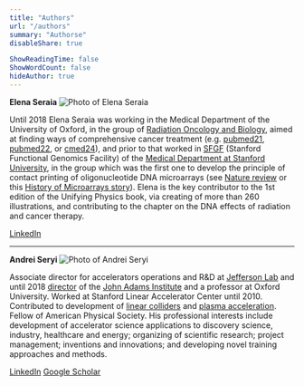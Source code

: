 ```yaml
---
title: "Authors"
url: "/authors"
summary: "Authorse"
disableShare: true

ShowReadingTime: false
ShowWordCount: false
hideAuthor: true
---
```


**Elena Seraia**
![Photo of Elena Seraia](images/e-seraia-book-color.jpg)

Until 2018 Elena Seraia was working in the Medical Department of the University of Oxford, in the group of [Radiation Oncology and Biology](https://www.oncology.ox.ac.uk/), aimed at finding ways of comprehensive cancer treatment (e.g. [pubmed21](https://pubmed.ncbi.nlm.nih.gov/33509941/), [pubmed22](https://pubmed.ncbi.nlm.nih.gov/34773074/), or [cmed24](https://onlinelibrary.wiley.com/doi/10.1002/cam4.70303)), and prior to that worked in [SFGF](https://med.stanford.edu/sfgf.html) (Stanford Functional Genomics Facility) of the [Medical Department at Stanford University](https://med.stanford.edu/), in the group which was the first one to develop the principle of contact printing of oligonucleotide DNA microarrays (see [Nature review](https://www.nature.com/articles/35015701) or this [History of Microarrays story](https://www.news-medical.net/life-sciences/History-of-Microarrays.aspx#:~:text=The%20microarray%20was%20a%20technical,yeast%20genome%20on%20a%20microarray.)). Elena is the key contributor to the 1st edition of the Unifying Physics book, via creating of more than 260 illustrations, and contributing to the chapter on the DNA effects of radiation and cancer therapy.

[LinkedIn](https://www.linkedin.com/in/elena-seraia/)

---

**Andrei Seryi**
![Photo of Andrei Seryi](images/a-seryi-book-color-997x1024.jpg)


Associate director for accelerators operations and R&D at [Jefferson Lab](https://www.jlab.org/about/leadership/ad-accelerator) and until 2018 [director](https://www.interactions.org/press-release/new-director-john-adams-institute-accelerator-science) of the [John Adams Institute](https://www.adams-institute.ac.uk/new-director-takes-over-john-adams-institute) and a professor at Oxford University. Worked at Stanford Linear Accelerator Center until 2010. Contributed to development of [linear colliders](https://web.ornl.gov/info/news/pulse/archive_issues/pulse_v187_05.htm) and [plasma acceleration](https://www.symmetrymagazine.org/article/october-2009/crashing-the-size-barrier). Fellow of American Physical Society. His professional interests include development of accelerator science applications to discovery science, industry, healthcare and energy; organizing of scientific research; project management; inventions and innovations; and developing novel training approaches and methods.

[LinkedIn](https://www.linkedin.com/in/andrei-seryi/)     [Google Scholar](https://scholar.google.com/citations?user=7x_nM2IAAAAJ&hl=en)